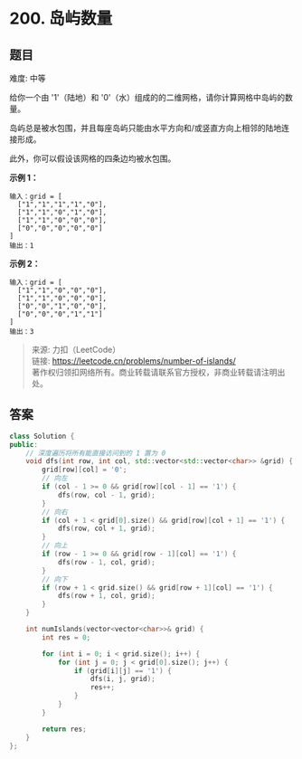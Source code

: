 # 200. 岛屿数量

## 题目

难度: 中等

给你一个由 '1'（陆地）和 '0'（水）组成的的二维网格，请你计算网格中岛屿的数量。

岛屿总是被水包围，并且每座岛屿只能由水平方向和/或竖直方向上相邻的陆地连接形成。

此外，你可以假设该网格的四条边均被水包围。

**示例 1：**

```
输入：grid = [
  ["1","1","1","1","0"],
  ["1","1","0","1","0"],
  ["1","1","0","0","0"],
  ["0","0","0","0","0"]
]
输出：1

```

**示例 2：**

```
输入：grid = [
  ["1","1","0","0","0"],
  ["1","1","0","0","0"],
  ["0","0","1","0","0"],
  ["0","0","0","1","1"]
]
输出：3

```

> 来源: 力扣（LeetCode）  
> 链接: <https://leetcode.cn/problems/number-of-islands/>  
> 著作权归领扣网络所有。商业转载请联系官方授权，非商业转载请注明出处。

## 答案

```c++
class Solution {
public:
    // 深度遍历将所有能直接访问到的 1 置为 0
    void dfs(int row, int col, std::vector<std::vector<char>> &grid) {
        grid[row][col] = '0';
        // 向左
        if (col - 1 >= 0 && grid[row][col - 1] == '1') {
            dfs(row, col - 1, grid);
        }
        // 向右
        if (col + 1 < grid[0].size() && grid[row][col + 1] == '1') {
            dfs(row, col + 1, grid);
        }
        // 向上
        if (row - 1 >= 0 && grid[row - 1][col] == '1') {
            dfs(row - 1, col, grid);
        }
        // 向下
        if (row + 1 < grid.size() && grid[row + 1][col] == '1') {
            dfs(row + 1, col, grid);
        }
    }

    int numIslands(vector<vector<char>>& grid) {
        int res = 0;

        for (int i = 0; i < grid.size(); i++) {
            for (int j = 0; j < grid[0].size(); j++) {
                if (grid[i][j] == '1') {
                    dfs(i, j, grid);
                    res++;
                }
            }
        }

        return res;
    }
};
```
